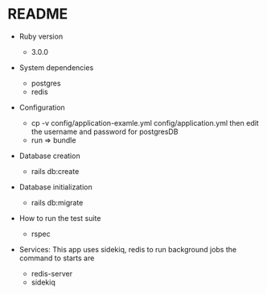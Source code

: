 # README

* Ruby version
   - 3.0.0

* System dependencies
    - postgres
    - redis

* Configuration

   - cp -v config/application-examle.yml  config/application.yml
     then edit the username and password for postgresDB
   - run => bundle

* Database creation
   - rails db:create

* Database initialization
   - rails db:migrate

* How to run the test suite
  - rspec

* Services: This app uses sidekiq, redis to run background jobs
   the command to starts are
  - redis-server
  - sidekiq




